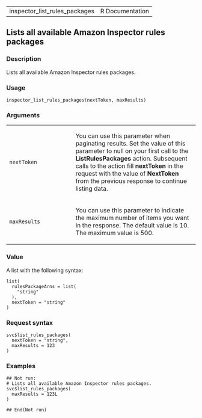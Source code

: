 <table style="width: 100%;">
<tbody>
<tr class="odd">
<td>inspector_list_rules_packages</td>
<td style="text-align: right;">R Documentation</td>
</tr>
</tbody>
</table>

## Lists all available Amazon Inspector rules packages

### Description

Lists all available Amazon Inspector rules packages.

### Usage

    inspector_list_rules_packages(nextToken, maxResults)

### Arguments

<table>
<colgroup>
<col style="width: 35%" />
<col style="width: 65%" />
</colgroup>
<tbody>
<tr class="odd">
<td><code
id="inspector_list_rules_packages_:_nextToken">nextToken</code></td>
<td><p>You can use this parameter when paginating results. Set the value
of this parameter to null on your first call to the
<strong>ListRulesPackages</strong> action. Subsequent calls to the
action fill <strong>nextToken</strong> in the request with the value of
<strong>NextToken</strong> from the previous response to continue
listing data.</p></td>
</tr>
<tr class="even">
<td><code
id="inspector_list_rules_packages_:_maxResults">maxResults</code></td>
<td><p>You can use this parameter to indicate the maximum number of
items you want in the response. The default value is 10. The maximum
value is 500.</p></td>
</tr>
</tbody>
</table>

### Value

A list with the following syntax:

    list(
      rulesPackageArns = list(
        "string"
      ),
      nextToken = "string"
    )

### Request syntax

    svc$list_rules_packages(
      nextToken = "string",
      maxResults = 123
    )

### Examples

    ## Not run: 
    # Lists all available Amazon Inspector rules packages.
    svc$list_rules_packages(
      maxResults = 123L
    )

    ## End(Not run)
